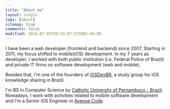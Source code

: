 ```yaml
---
title: "About me"
layout: single
tags: [about]
sitemap: true
comments: false
modified: 2016-07-05T20:53:07.573882-04:00
---
```


I have been a web developer (frontend and backend) since 2007. Starting in 2011, my focus shifted to mobile(iOS) development. In my 7 years as developer, I worked with both public institution (i.e. Federal Police of Brazil) and private IT firms on software development (web and mobile). 

Besides that, I'm one of the founders of [iOSDevBR](http://www.facebook.com/groups/iosdevbr), a study group for iOS knowledge sharing in Brazil. 

I'm BS in Computer Science by [Catholic University of Pernambuco - Brazil](http://www.unicap.br). Nowadays, I work with activities related to mobile software development and I'm a Senior iOS Engineer in [Avenue Code](http://avenuecode.com).


